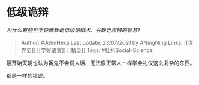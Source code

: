 # 低级诡辩
*为什么有些哲学说佛教是低级诡辩术，并缺乏思辨的智慧?*

> Author: #JohnHexa
Last update: *23/07/2021* by ANingNing
Links: [[世界史]] [[学好语文]] [[精英]]
Tags: #社科Social-Science 

最开始天朝也认为番鬼不会说人话、无法像正常人一样学会礼仪这么复杂的东西。

都是一样的错误。




